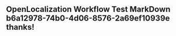 <properties
ms.topic="hero-topic"
ms.test1="hero-topic"
ms.test2="test"/>

## OpenLocalization Workflow Test MarkDown b6a12978-74b0-4d06-8576-2a69ef10939e thanks!
